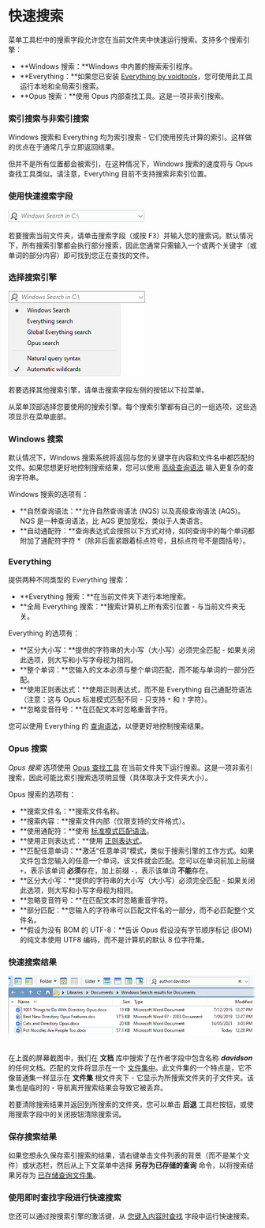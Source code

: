 # 快速搜索

菜单工具栏中的搜索字段允许您在当前文件夹中快速运行搜索。支持多个搜索引擎：

- **Windows 搜索：**Windows 中内置的搜索索引程序。
- **Everything：**如果您已安装 [Everything by voidtools](https://voidtools.com)，您可使用此工具运行本地和全局索引搜索。
- **Opus 搜索：**使用 Opus 内部查找工具。这是一项非索引搜索。

### 索引搜索与非索引搜索

Windows 搜索和 Everything 均为索引搜索 - 它们使用预先计算的索引。这样做的优点在于通常几乎立即返回结果。

但并不是所有位置都会被索引，在这种情况下，Windows 搜索的速度将与 Opus 查找工具类似。请注意，Everything 目前不支持搜索非索引位置。

### 使用快速搜索字段

![](/Manual/images/media/13/search_field.png) 

若要搜索当前文件夹，请单击搜索字段（或按 <kbd>F3</kbd>）并输入您的搜索词。默认情况下，所有搜索引擎都会执行部分搜索，因此您通常只需输入一个或两个关键字（或单词的部分内容）即可找到您正在查找的文件。

### 选择搜索引擎

![](/Manual/images/media/13/quicksearch_options.png)

若要选择其他搜索引擎，请单击搜索字段左侧的按钮以下拉菜单。

从菜单顶部选择您要使用的搜索引擎。每个搜索引擎都有自己的一组选项，这些选项显示在菜单底部。

### Windows 搜索

默认情况下，Windows 搜索系统将返回与您的关键字在内容和文件名中都匹配的文件。如果您想更好地控制搜索结果，您可以使用 [高级查询语法](http://msdn.microsoft.com/en-us/library/aa965711%28v=vs.85%29.aspx) 输入更复杂的查询字符串。

Windows 搜索的选项有：

- **自然查询语法：**允许自然查询语法 (NQS) 以及高级查询语法 (AQS)。NQS 是一种查询语法，比 AQS 更加宽松，类似于人类语言。
- **自动通配符：**查询表达式会按照以下方式对待，如同查询中的每个单词都附加了通配符字符 \*（除非后面紧跟着标点符号，且标点符号不是圆括号）。

### Everything

提供两种不同类型的 Everything 搜索：

- **Everything 搜索：**在当前文件夹下进行本地搜索。
- **全局 Everything 搜索：**搜索计算机上所有索引位置 - 与当前文件夹无关。

Everything 的选项有：

- **区分大小写：**提供的字符串的大小写（大小写）必须完全匹配 - 如果关闭此选项，则大写和小写字母视为相同。
- **整个单词：**您输入的文本必须与整个单词匹配，而不能与单词的一部分匹配。
- **使用正则表达式：**使用正则表达式，而不是 Everything 自己通配符语法（注意：这与 Opus 标准模式匹配不同 - 只支持 `*` 和 `?` 字符）。
- **忽略变音符号：**在匹配文本时忽略重音字符。

您可以使用 Everything 的 [查询语法](https://www.voidtools.com/support/everything/searching/)，以便更好地控制搜索结果。

### Opus 搜索

*Opus 搜索* 选项使用 [Opus 查找工具](find_files/README.zh.md) 在当前文件夹下运行搜索。这是一项非索引搜索，因此可能比索引搜索选项明显慢（具体取决于文件夹大小）。

Opus 搜索的选项有：

- **搜索文件名：**搜索文件名称。
- **搜索内容：**搜索文件内部（仅限支持的文件格式）。
- **使用通配符：**使用 [标准模式匹配语法](/Manual/reference/wildcard_reference/pattern_matching_syntax.zh.md)。
- **使用正则表达式：**使用 [正则表达式](/Manual/reference/wildcard_reference/regular_expression_syntax.zh.md)。
- **匹配任意单词：**激活“任意单词”模式，类似于搜索引擎的工作方式。如果文件包含您输入的任意一个单词，该文件就会匹配。您可以在单词前加上前缀 `+`，表示该单词 **必须**存在，加上前缀 `-`，表示该单词 **不能**存在。
- **区分大小写：**提供的字符串的大小写（大小写）必须完全匹配 - 如果关闭此选项，则大写和小写字母视为相同。
- **忽略变音符号：**在匹配文本时忽略重音字符。
- **部分匹配：**您输入的字符串可以匹配文件名的一部分，而不必匹配整个文件名。
- **假设为没有 BOM 的 UTF-8：**告诉 Opus 假设没有字节顺序标记 (BOM) 的纯文本使用 UTF8 编码，而不是计算机的默认 8 位字符集。

### 快速搜索结果

![](/Manual/images/media/13/windows_search.png) 

在上面的屏幕截图中，我们在 **文档** 库中搜索了在作者字段中包含名称 ***davidson*** 的任何文档。匹配的文件将显示在一个 [文件集中](../virtual_file_system/file_collections/README.zh.md)。此文件集的一个特点是，它不像普通集一样显示在 **文件集** 根文件夹下 - 它显示为所搜索文件夹的子文件夹。该集也是临时的 - 导航离开搜索结果会导致它被丢弃。

若要清除搜索结果并返回到所搜索的文件夹，您可以单击 **后退** 工具栏按钮，或使用搜索字段中的关闭按钮清除搜索词。

### 保存搜索结果

如果您想永久保存索引搜索的结果，请右键单击文件列表的背景（而不是某个文件）或状态栏，然后从上下文菜单中选择 **另存为已存储的查询** 命令，以将搜索结果另存为 [已存储查询文件集](../virtual_file_system/file_collections/stored_queries.zh.md)。

### 使用即时查找字段进行快速搜索

您还可以通过按搜索引擎的激活键，从 [您键入内容时查找](../the_lister/find-as-you-type_field.zh.md) 字段中运行快速搜索。
